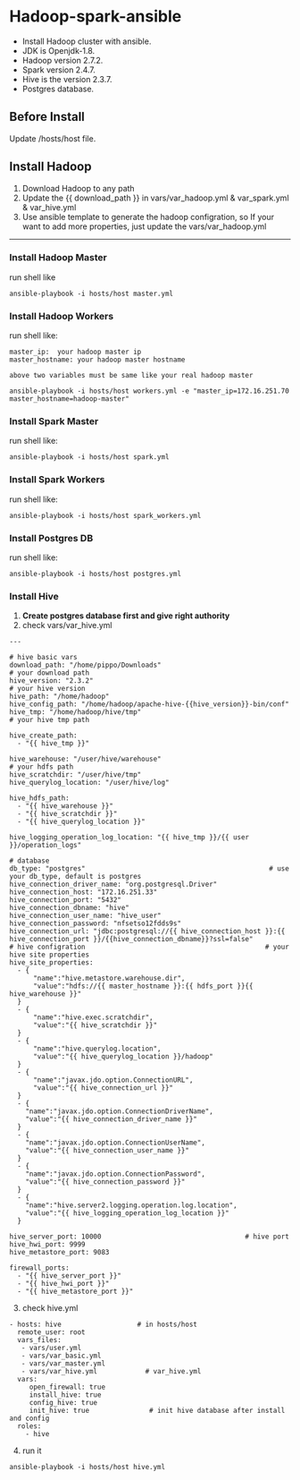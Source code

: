 # Hadoop-spark-ansible
- Install Hadoop cluster with ansible.
- JDK is  Openjdk-1.8.
- Hadoop version 2.7.2.
- Spark version 2.4.7.
- Hive is the version 2.3.7.
- Postgres database.

## Before Install
Update /hosts/host file.

## Install Hadoop
1. Download Hadoop to any path
2. Update the {{ download_path }} in vars/var_hadoop.yml & var_spark.yml & var_hive.yml
3. Use ansible template to generate the hadoop configration, so If your want to add more properties, just update the vars/var_hadoop.yml

---
### Install Hadoop Master

run shell like

```
ansible-playbook -i hosts/host master.yml
```

### Install Hadoop Workers

run shell like:
```
master_ip:  your hadoop master ip
master_hostname: your hadoop master hostname

above two variables must be same like your real hadoop master

ansible-playbook -i hosts/host workers.yml -e "master_ip=172.16.251.70 master_hostname=hadoop-master"

```

### Install Spark Master
run shell like:
```
ansible-playbook -i hosts/host spark.yml
```

### Install Spark Workers
run shell like:
```
ansible-playbook -i hosts/host spark_workers.yml
```

### Install Postgres DB 
run shell like:
```
ansible-playbook -i hosts/host postgres.yml
```

### Install Hive
1. **Create postgres database first and give right authority**
2. check vars/var_hive.yml
```
---

# hive basic vars
download_path: "/home/pippo/Downloads"                                 # your download path
hive_version: "2.3.2"                                                  # your hive version
hive_path: "/home/hadoop"
hive_config_path: "/home/hadoop/apache-hive-{{hive_version}}-bin/conf"
hive_tmp: "/home/hadoop/hive/tmp"                                      # your hive tmp path

hive_create_path:
  - "{{ hive_tmp }}"

hive_warehouse: "/user/hive/warehouse"                                # your hdfs path
hive_scratchdir: "/user/hive/tmp"
hive_querylog_location: "/user/hive/log"

hive_hdfs_path: 
  - "{{ hive_warehouse }}"
  - "{{ hive_scratchdir }}"
  - "{{ hive_querylog_location }}"

hive_logging_operation_log_location: "{{ hive_tmp }}/{{ user }}/operation_logs"

# database
db_type: "postgres"                                              # use your db_type, default is postgres
hive_connection_driver_name: "org.postgresql.Driver"
hive_connection_host: "172.16.251.33"
hive_connection_port: "5432"
hive_connection_dbname: "hive"
hive_connection_user_name: "hive_user"
hive_connection_password: "nfsetso12fdds9s"
hive_connection_url: "jdbc:postgresql://{{ hive_connection_host }}:{{ hive_connection_port }}/{{hive_connection_dbname}}?ssl=false"
# hive configration                                             # your hive site properties
hive_site_properties:
  - {
      "name":"hive.metastore.warehouse.dir",
      "value":"hdfs://{{ master_hostname }}:{{ hdfs_port }}{{ hive_warehouse }}"
  }
  - {
      "name":"hive.exec.scratchdir",
      "value":"{{ hive_scratchdir }}"
  }
  - {
      "name":"hive.querylog.location",
      "value":"{{ hive_querylog_location }}/hadoop"
  }
  - {
      "name":"javax.jdo.option.ConnectionURL",
      "value":"{{ hive_connection_url }}"
  }
  - {
    "name":"javax.jdo.option.ConnectionDriverName",
    "value":"{{ hive_connection_driver_name }}"
  }
  - {
    "name":"javax.jdo.option.ConnectionUserName",
    "value":"{{ hive_connection_user_name }}"
  }
  - {
    "name":"javax.jdo.option.ConnectionPassword",
    "value":"{{ hive_connection_password }}"
  }
  - {
    "name":"hive.server2.logging.operation.log.location",
    "value":"{{ hive_logging_operation_log_location }}"
  }

hive_server_port: 10000                                    # hive port
hive_hwi_port: 9999
hive_metastore_port: 9083

firewall_ports:
  - "{{ hive_server_port }}"
  - "{{ hive_hwi_port }}"
  - "{{ hive_metastore_port }}"
```

3. check hive.yml

```
- hosts: hive                   # in hosts/host
  remote_user: root
  vars_files:
   - vars/user.yml
   - vars/var_basic.yml
   - vars/var_master.yml
   - vars/var_hive.yml            # var_hive.yml
  vars:
     open_firewall: true           
     install_hive: true           
     config_hive: true
     init_hive: true               # init hive database after install and config
  roles:
    - hive

```
4. run it

```
ansible-playbook -i hosts/host hive.yml

```
